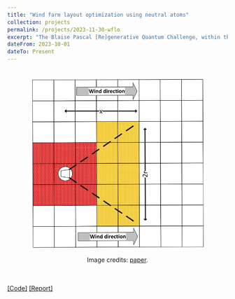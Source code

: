 ```yaml
---
title: "Wind farm layout optimization using neutral atoms"
collection: projects
permalink: /projects/2023-11-30-wflo
excerpt: "The Blaise Pascal [Re]generative Quantum Challenge, within the top 20 out of 75 projects."
dateFrom: 2023-10-01
dateTo: Present
---
```


<div align="center" style="padding:20px;">
	<img src='/images/wflo.jpg' width='400' alt='Quantum CNN' >
	<p>Image credits: <a href='https://ieeexplore.ieee.org/document/9837046/'>paper</a>.</p>
</div>


[[Code]](https://github.com/Gopal-Dahale/wflo-neutral-atoms) [[Report]](https://drive.google.com/file/d/1xqxCIouRFHmC0bVCV9ffQOYtupRHi5Nj/view)
